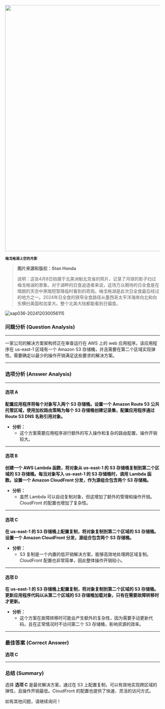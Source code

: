 <img src="https://www.bjp.org.cn/upload/image/2024/04/10/1712756785391089197.jpeg" width="800" />  

<small>**梅戈格湖上空的月影**</small>  

> **图片来源和版权：Stan Honda**
>
> 说明：这张4月8日拍摄于北美洲魁北克省的照片，记录了月球的影子扫过梅戈格湖的景象。对于湖畔的日食追逐者来说，这场万众期待的日全食是在晴朗的天空中黑暗短暂降临时看到的奇观。梅戈格湖是此次日全食最后经过的地方之一。2024年日全食的狭窄全食路径从墨西哥太平洋海岸向北和向东横扫美国和加拿大。整个北美大陆都能看到日偏食。



![sap036-202412030056115](https://aea62e6.webp.li/2024/12/sap036-202412030056115.png)



### 问题分析 (Question Analysis)

------

一家公司的解决方案架构师正在审查运行在 AWS 上的 web 应用程序。该应用程序在 us-east-1 区域有一个 Amazon S3 存储桶，并且需要在第二个区域实现弹性。需要确定以最少的操作开销满足这些要求的解决方案。

---

### 选项分析 (Answer Analysis)

------

#### **选项 A**

**配置应用程序将每个对象写入两个 S3 存储桶。设置一个 Amazon Route 53 公共托管区域，使用加权路由策略为每个 S3 存储桶创建记录集，配置应用程序通过 Route 53 DNS 名称引用对象。**

- **分析：**
    - 这个方案需要应用程序进行额外的写入操作和复杂的路由配置，操作开销较大。

---

#### **选项 B**

**创建一个 AWS Lambda 函数，将对象从 us-east-1 的 S3 存储桶复制到第二个区域的 S3 存储桶。每当对象写入 us-east-1 的 S3 存储桶时，调用 Lambda 函数。设置一个 Amazon CloudFront 分发，作为源组合包含两个 S3 存储桶。**

- **分析：**
    - 虽然 Lambda 可以自动复制对象，但这增加了额外的管理和操作开销。CloudFront 的配置也增加了复杂性。

---

#### **选项 C**

**在 us-east-1 的 S3 存储桶上配置复制，将对象复制到第二个区域的 S3 存储桶。设置一个 Amazon CloudFront 分发，源组合包含两个 S3 存储桶。**

- **分析：**
    - S3 复制是一个内置的低开销解决方案，能够高效地处理跨区域复制。CloudFront 配置也非常简单，因此整体操作开销较小。

---

#### **选项 D**

**在 us-east-1 的 S3 存储桶上配置复制，将对象复制到第二个区域的 S3 存储桶。更新应用程序代码以从第二个区域的 S3 存储桶加载对象，只有在需要故障转移时才更新。**

- **分析：**
    - 这个方案在故障转移时可能会产生额外的复杂性，因为需要手动更新代码，且在正常情况时不访问第二个 S3 存储桶，影响资源的效率。

---

### 最佳答案 (Correct Answer)

**选项 C**

---

### 总结 (Summary)

选择 **选项 C** 是最优解决方案，通过在 S3 上配置复制，可以有效地实现跨区域的弹性，且操作开销最低。CloudFront 的配置也提供了快速、灵活的访问方式。

如有其他问题，请继续询问！
